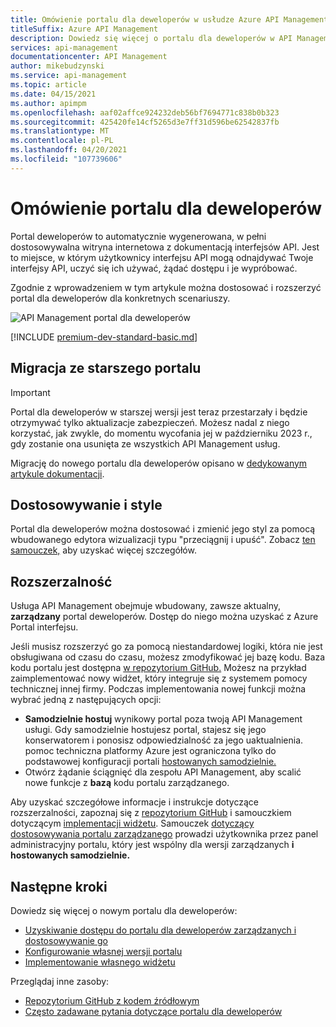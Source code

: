 ```yaml
---
title: Omówienie portalu dla deweloperów w usłudze Azure API Management
titleSuffix: Azure API Management
description: Dowiedz się więcej o portalu dla deweloperów w API Management — dostosowywalna witryna internetowa, w której użytkownicy interfejsu API mogą eksplorować Twoje interfejsy API.
services: api-management
documentationcenter: API Management
author: mikebudzynski
ms.service: api-management
ms.topic: article
ms.date: 04/15/2021
ms.author: apimpm
ms.openlocfilehash: aaf02affce924232deb56bf7694771c838b0b323
ms.sourcegitcommit: 425420fe14cf5265d3e7ff31d596be62542837fb
ms.translationtype: MT
ms.contentlocale: pl-PL
ms.lasthandoff: 04/20/2021
ms.locfileid: "107739606"
---
```

# <a name="overview-of-the-developer-portal"></a>Omówienie portalu dla deweloperów

Portal deweloperów to automatycznie wygenerowana, w pełni dostosowywalna witryna internetowa z dokumentacją interfejsów API. Jest to miejsce, w którym użytkownicy interfejsu API mogą odnajdywać Twoje interfejsy API, uczyć się ich używać, żądać dostępu i je wypróbować.

Zgodnie z wprowadzeniem w tym artykule można dostosować i rozszerzyć portal dla deweloperów dla konkretnych scenariuszy. 

![API Management portal dla deweloperów](media/api-management-howto-developer-portal/cover.png)

[!INCLUDE [premium-dev-standard-basic.md](../../includes/api-management-availability-premium-dev-standard-basic.md)]

## <a name="migration-from-the-legacy-portal"></a>Migracja ze starszego portalu

> [!IMPORTANT]
> Portal dla deweloperów w starszej wersji jest teraz przestarzały i będzie otrzymywać tylko aktualizacje zabezpieczeń. Możesz nadal z niego korzystać, jak zwykle, do momentu wycofania jej w październiku 2023 r., gdy zostanie ona usunięta ze wszystkich API Management usług.

Migrację do nowego portalu dla deweloperów opisano w [dedykowanym artykule dokumentacji](developer-portal-deprecated-migration.md).

## <a name="customization-and-styling"></a>Dostosowywanie i style

Portal dla deweloperów można dostosować i zmienić jego styl za pomocą wbudowanego edytora wizualizacji typu "przeciągnij i upuść". Zobacz [ten samouczek,](api-management-howto-developer-portal-customize.md) aby uzyskać więcej szczegółów.

## <a name="extensibility"></a><a name="managed-vs-self-hosted"></a> Rozszerzalność

Usługa API Management obejmuje wbudowany, zawsze aktualny, **zarządzany** portal deweloperów. Dostęp do niego można uzyskać z Azure Portal interfejsu.

Jeśli musisz rozszerzyć go za pomocą niestandardowej logiki, która nie jest obsługiwana od czasu do czasu, możesz zmodyfikować jej bazę kodu. Baza kodu portalu jest dostępna [w repozytorium GitHub.](https://github.com/Azure/api-management-developer-portal) Możesz na przykład zaimplementować nowy widżet, który integruje się z systemem pomocy technicznej innej firmy. Podczas implementowania nowej funkcji można wybrać jedną z następujących opcji:

- **Samodzielnie hostuj** wynikowy portal poza twoją API Management usługi. Gdy samodzielnie hostujesz portal, stajesz się jego konserwatorem i ponosisz odpowiedzialność za jego uaktualnienia. pomoc techniczna platformy Azure jest ograniczona tylko do podstawowej konfiguracji portali [hostowanych samodzielnie.](developer-portal-self-host.md)
- Otwórz żądanie ściągnięć dla zespołu API Management, aby scalić nowe funkcje z **bazą** kodu portalu zarządzanego.

Aby uzyskać szczegółowe informacje i instrukcje dotyczące rozszerzalności, zapoznaj się z [repozytorium GitHub](https://github.com/Azure/api-management-developer-portal) i samouczkiem dotyczącym [implementacji widżetu](developer-portal-implement-widgets.md). Samouczek [dotyczący dostosowywania portalu zarządzanego](api-management-howto-developer-portal-customize.md) prowadzi użytkownika przez panel administracyjny  portalu, który jest wspólny dla wersji zarządzanych **i hostowanych samodzielnie.**


## <a name="next-steps"></a>Następne kroki

Dowiedz się więcej o nowym portalu dla deweloperów:

- [Uzyskiwanie dostępu do portalu dla deweloperów zarządzanych i dostosowywanie go](api-management-howto-developer-portal-customize.md)
- [Konfigurowanie własnej wersji portalu](developer-portal-self-host.md)
- [Implementowanie własnego widżetu](developer-portal-implement-widgets.md)

Przeglądaj inne zasoby:

- [Repozytorium GitHub z kodem źródłowym](https://github.com/Azure/api-management-developer-portal)
- [Często zadawane pytania dotyczące portalu dla deweloperów](developer-portal-faq.md)
